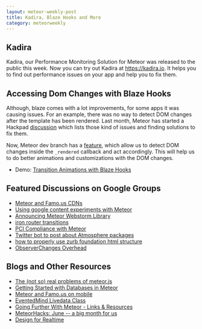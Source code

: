 ```yaml
---
layout: meteor-weekly-post
title: Kadira, Blaze Hooks and More
category: meteorweekly
---
```


## Kadira

Kadira, our Performance Monitoring Solution for Meteor was released to the public this week. Now you can try out Kadira at <https://kadira.io>. It helps you to find out performance issues on your app and help you to fix them.

## Accessing Dom Changes with Blaze Hooks

Although, blaze comes with a lot improvements, for some apps it was causing issues. For an example, there was no way to detect DOM changes after the template has been rendered. Last month, Meteor has started a Hackpad [discussion](https://meteor.hackpad.com/Blaze-Proposals-for-v0.2-hsd54WPJmDV) which lists those kind of issues and finding solutions to fix them.

Now, Meteor dev branch has a [feature](http://goo.gl/bMHwq7), which allow us to detect DOM changes inside the `_rendered` callback and act accordingly. This will help us to do better animations and customizations with the DOM changes.

* Demo: [Transition Animations with Blaze Hooks](http://goo.gl/Hre8ev)

## Featured Discussions on Google Groups

* [Meteor and Famo.us CDNs](https://groups.google.com/forum/#!topic/meteor-talk/DIwkRASNrCM)
* [Using google content experiments with Meteor](https://groups.google.com/forum/#!topic/meteor-talk/59kMvw7pfWU)
* [Announcing Meteor Webstorm Library](https://groups.google.com/forum/#!topic/meteor-talk/ShJ4LYlXuK4)
* [iron router transitions](https://groups.google.com/forum/#!topic/meteor-talk/PYq8vWIz3UU)
* [PCI Compliance with Meteor](https://groups.google.com/forum/#!topic/meteor-talk/mkcBA_-yoj8)
* [Twitter bot to post about Atmosphere packages](https://groups.google.com/forum/#!topic/meteor-talk/2Qo71D3iKio)
* [how to properly use zurb foundation html structure](https://groups.google.com/forum/#!topic/meteor-talk/hPSTvrHa-o8)
* [ObserverChanges Overhead](https://groups.google.com/forum/#!topic/meteor-core/s3qoBF1w99k)

## Blogs and Other Resources

* [The (not so) real problems of meteor.js](http://differential.io/blog/the-not-so-real-problems-of-meteorjs)
* [Getting Started with Databases in Meteor](http://meteortips.com/mongodb-database-tutorial/)
* [Meteor and Famo.us on mobile](https://www.meteor.com/blog/2014/06/03/meteor-famous-mobile)
* [EventedMind Livedata Class](https://www.eventedmind.com/classes/livedata/introducing-the-livedata-class)
* [Going Further With Meteor - Links & Resources](https://www.discovermeteor.com/blog/going-further-with-meteor-links-resources/)
* [MeteorHacks: June -- a big month for us](http://meteorhacks.com/june-a-big-month-for-us.html)
* [Design for Realtime](http://blog.percolatestudio.com/design/design-for-realtime/?utm_content=buffere92ae&utm_medium=social&utm_source=twitter.com&utm_campaign=buffer)
